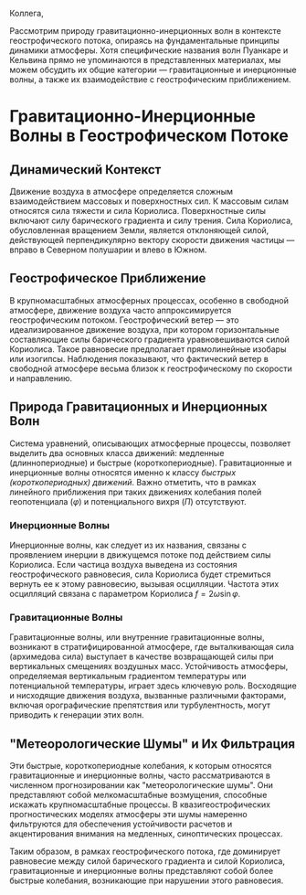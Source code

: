 Коллега,

Рассмотрим природу гравитационно-инерционных волн в контексте геострофического потока, опираясь на фундаментальные принципы динамики атмосферы. Хотя специфические названия волн Пуанкаре и Кельвина прямо не упоминаются в представленных материалах, мы можем обсудить их общие категории — гравитационные и инерционные волны, а также их взаимодействие с геострофическим приближением.

# Гравитационно-Инерционные Волны в Геострофическом Потоке

## Динамический Контекст

Движение воздуха в атмосфере определяется сложным взаимодействием массовых и поверхностных сил. К массовым силам относятся сила тяжести и сила Кориолиса. Поверхностные силы включают силу барического градиента и силу трения. Сила Кориолиса, обусловленная вращением Земли, является отклоняющей силой, действующей перпендикулярно вектору скорости движения частицы — вправо в Северном полушарии и влево в Южном.

## Геострофическое Приближение

В крупномасштабных атмосферных процессах, особенно в свободной атмосфере, движение воздуха часто аппроксимируется геострофическим потоком. Геострофический ветер — это идеализированное движение воздуха, при котором горизонтальные составляющие силы барического градиента уравновешиваются силой Кориолиса. Такое равновесие предполагает прямолинейные изобары или изогипсы. Наблюдения показывают, что фактический ветер в свободной атмосфере весьма близок к геострофическому по скорости и направлению.

## Природа Гравитационных и Инерционных Волн

Система уравнений, описывающих атмосферные процессы, позволяет выделить два основных класса движений: медленные (длиннопериодные) и быстрые (короткопериодные). Гравитационные и инерционные волны относятся именно к классу *быстрых (короткопериодных) движений*. Важно отметить, что в рамках линейного приближения при таких движениях колебания полей геопотенциала ($\varphi$) и потенциального вихря ($\Pi$) отсутствуют.

### Инерционные Волны

Инерционные волны, как следует из их названия, связаны с проявлением инерции в движущемся потоке под действием силы Кориолиса. Если частица воздуха выведена из состояния геострофического равновесия, сила Кориолиса будет стремиться вернуть ее к этому равновесию, вызывая осцилляции. Частота этих осцилляций связана с параметром Кориолиса $f = 2\omega\sin\varphi$.

### Гравитационные Волны

Гравитационные волны, или внутренние гравитационные волны, возникают в стратифицированной атмосфере, где выталкивающая сила (архимедова сила) выступает в качестве возвращающей силы при вертикальных смещениях воздушных масс. Устойчивость атмосферы, определяемая вертикальным градиентом температуры или потенциальной температуры, играет здесь ключевую роль. Восходящие и нисходящие движения воздуха, вызванные различными факторами, включая орографические препятствия или турбулентность, могут приводить к генерации этих волн.

## "Метеорологические Шумы" и Их Фильтрация

Эти быстрые, короткопериодные колебания, к которым относятся гравитационные и инерционные волны, часто рассматриваются в численном прогнозировании как "метеорологические шумы". Они представляют собой мелкомасштабные возмущения, способные искажать крупномасштабные процессы. В квазигеострофических прогностических моделях атмосферы эти шумы намеренно фильтруются для обеспечения устойчивости расчетов и акцентирования внимания на медленных, синоптических процессах.

Таким образом, в рамках геострофического потока, где доминирует равновесие между силой барического градиента и силой Кориолиса, гравитационные и инерционные волны представляют собой более быстрые колебания, возникающие при нарушении этого равновесия.
